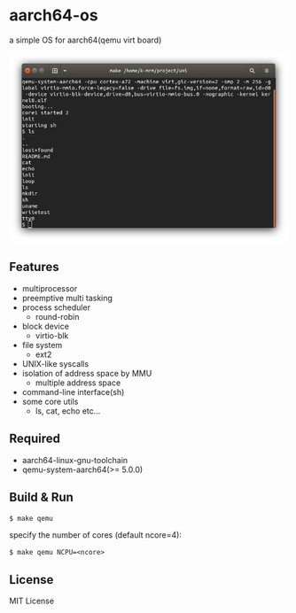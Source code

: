 # aarch64-os

a simple OS for aarch64(qemu virt board)

![sample](screenshot/shot.png)

## Features
- multiprocessor
- preemptive multi tasking
- process scheduler
  - round-robin
- block device
  - virtio-blk
- file system
  - ext2
- UNIX-like syscalls
- isolation of address space by MMU
  - multiple address space
- command-line interface(sh)
- some core utils
  - ls, cat, echo etc...

## Required
- aarch64-linux-gnu-toolchain
- qemu-system-aarch64(>= 5.0.0)

## Build & Run

```
$ make qemu
```
specify the number of cores (default ncore=4):
```
$ make qemu NCPU=<ncore>
```

## License

MIT License
